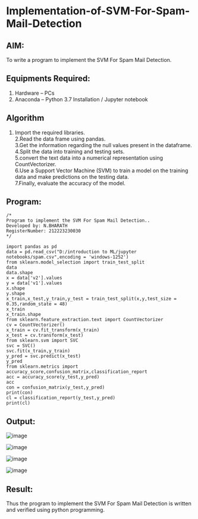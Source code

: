 # Implementation-of-SVM-For-Spam-Mail-Detection

## AIM:
To write a program to implement the SVM For Spam Mail Detection.

## Equipments Required:
1. Hardware – PCs
2. Anaconda – Python 3.7 Installation / Jupyter notebook

## Algorithm
1. Import the required libraries.       
2.Read the data frame using pandas.         
3.Get the information regarding the null values present in the dataframe.      
4.Split the data into training and testing sets.          
5.convert the text data into a numerical representation using CountVectorizer.     
6.Use a Support Vector Machine (SVM) to train a model on the training data and make predictions on the testing data.       
7.Finally, evaluate the accuracy of the model.         

## Program:
```
/*
Program to implement the SVM For Spam Mail Detection..
Developed by: N.BHARATH
RegisterNumber: 212223230030   
*/
```
```
import pandas as pd
data = pd.read_csv("D:/introduction to ML/jupyter notebooks/spam.csv",encoding = 'windows-1252')
from sklearn.model_selection import train_test_split
data
data.shape
x = data['v2'].values
y = data['v1'].values
x.shape
y.shape
x_train,x_test,y_train,y_test = train_test_split(x,y,test_size = 0.35,random_state = 48)
x_train
x_train.shape
from sklearn.feature_extraction.text import CountVectorizer
cv = CountVectorizer()
x_train = cv.fit_transform(x_train)
x_test = cv.transform(x_test)
from sklearn.svm import SVC
svc = SVC()
svc.fit(x_train,y_train)
y_pred = svc.predict(x_test)
y_pred
from sklearn.metrics import accuracy_score,confusion_matrix,classification_report
acc = accuracy_score(y_test,y_pred)
acc
con = confusion_matrix(y_test,y_pred)
print(con)
cl = classification_report(y_test,y_pred)
print(cl)

```

## Output:
![image](https://github.com/23004513/Implementation-of-SVM-For-Spam-Mail-Detection/assets/138973069/3bd71a5c-def8-4e9c-8d3d-1668fc7985d4)

![image](https://github.com/23004513/Implementation-of-SVM-For-Spam-Mail-Detection/assets/138973069/8d765463-acba-4aca-aad7-8cb1a0d0fcb9)

![image](https://github.com/23004513/Implementation-of-SVM-For-Spam-Mail-Detection/assets/138973069/cb8f773a-81b4-4f89-8af8-2b57f4c40b3f)

![image](https://github.com/23004513/Implementation-of-SVM-For-Spam-Mail-Detection/assets/138973069/79d59541-d0c3-4259-8a13-aa7f7d24600a)

## Result:
Thus the program to implement the SVM For Spam Mail Detection is written and verified using python programming.

